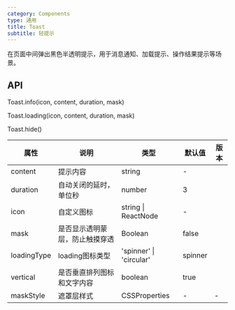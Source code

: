 ```yaml
---
category: Components
type: 通用
title: Toast
subtitle: 轻提示
---
```


在页面中间弹出黑色半透明提示，用于消息通知、加载提示、操作结果提示等场景。

## API

Toast.info(icon, content, duration, mask)

Toast.loading(icon, content, duration, mask)

Toast.hide()

| 属性 | 说明 | 类型 | 默认值 | 版本 |
| --- | --- | --- | --- | --- |
| content | 提示内容 | string | - |  |
| duration | 自动关闭的延时，单位秒 | number | 3 |  |
| icon | 自定义图标 | string \| ReactNode | - |  |
| mask | 是否显示透明蒙层，防止触摸穿透 | Boolean | false |  |
| loadingType | loading图标类型 | 'spinner' \| 'circular' | spinner |  |
| vertical | 是否垂直排列图标和文字内容 | boolean | true |  |
| maskStyle | 遮罩层样式 | CSSProperties | - | - |
